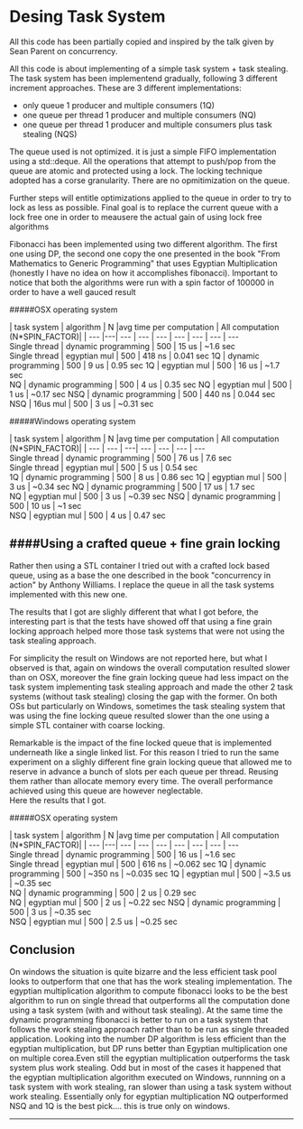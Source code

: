 Desing Task System   
===================

All this code has been partially copied and inspired by the talk given by Sean Parent on concurrency.

All this code is about implementing of a simple task system + task stealing. The task system has been implementend gradually, following 3 different increment approaches. 
These are 3 different implementations:
* only queue 1 producer and multiple consumers (1Q)
* one queue per thread 1 producer and multiple consumers (NQ)
* one queue per thread 1 producer and multiple consumers plus task stealing (NQS)

The queue used is not optimized. it is just a simple FIFO implementation using a std::deque.
All the operations that attempt to push/pop from the queue are atomic and protected using a 
lock.
The locking technique adopted has a corse granularity. There are no opmitimization on the queue.

Further steps will entitle optimizations applied to the queue in order to try to lock as less as possible.
Final goal is to replace the current queue with a lock free one in order to meausere the actual gain of using lock free algorithms

Fibonacci has been implemented using two different algorithm. The first one using DP, the second one copy the one presented in the book "From Mathematics to Generic Programming" that uses Egyptian Multiplication (honestly I have no idea on how it accomplishes fibonacci). 
Important to notice that both the algorithms were run with a spin factor of 100000 in order to have a well gauced result

#####OSX operating system 

| task system   | algorithm | N   |avg time per computation | All computation (N*SPIN_FACTOR)|
| --- |---| --- | ---       | --- |  ---   | ---  |  ---    |  ---    
Single thread   | dynamic programming      |  500 |  15 us  |  ~1.6   sec   
Single thread   | egyptian mul             |  500 |  418 ns |  0.041  sec 
 1Q             | dynamic programming      |  500 |  9 us   |  0.95   sec
 1Q             | egyptian mul             |  500 |  16 us  |  ~1.7   sec    
 NQ             | dynamic programming      |  500 |  4 us   |  0.35   sec
 NQ             | egyptian mul             |  500 |  1 us   |  ~0.17  sec
 NSQ            | dynamic programming      |  500 |  440 ns |  0.044   sec 
 NSQ            | 16us mul             |  500 |  3 us   |  ~0.31   sec 
 


#####Windows operating system 

| task system   | algorithm | N  |avg time per computation | All computation (N*SPIN_FACTOR)|
| ---           |   ---     | ---|    --- |  ---  | ---    |  ---           
Single thread   | dynamic programming     |  500  |  76 us |  7.6  sec   
Single thread   | egyptian mul            |  500  |  5 us  |  0.54 sec        
1Q              | dynamic programming     |  500  |  8 us  |  0.86 sec
1Q              | egyptian mul            |  500  |  3 us  |  ~0.34 sec
NQ              | dynamic programming     |  500  |  17 us |  1.7 sec  
NQ              | egyptian mul            |  500  |  3 us  |  ~0.39 sec
NSQ             | dynamic programming     |  500  |  10 us |  ~1 sec     
NSQ             | egyptian mul            |  500  |  4 us  |  0.47 sec 

####Using a crafted queue + fine grain locking
-------------
Rather then using a STL container I tried out with a crafted lock based queue, using as a base the one described in the book "concurrency in action" by  Anthony Williams. I replace the queue in all the task systems implemented with this new one.

The results that I got are slighly different that what I got before, the interesting part is that the tests have showed off that using a fine grain locking approach helped more those task systems that were not using the task stealing approach.

For simplicity the result on Windows are not reported here, but what I observed is that, again on windows the overall computation resulted slower than on OSX, moreover the fine grain locking queue had less impact on the task system implementing task stealing approach and made the other 2 task systems (without task stealing) closing the gap with the former. On both OSs but particularly on Windows, sometimes the task stealing system that was using the fine locking queue resulted slower than the one using a simple STL container with coarse locking.

Remarkable is the impact of the fine locked queue that is implemented underneath like a single linked list. For this reason I tried to run the same experiment on a slighly different fine grain locking queue that allowed me to reserve in advance a bunch of slots per each queue per thread. Reusing them rather than allocate memory every time. The overall performance achieved using this queue are however neglectable.   
Here the results that I got.

#####OSX operating system 

| task system   | algorithm | N   |avg time per computation  | All computation (N*SPIN_FACTOR)|
| --- |---| --- | ---       | --- |  ---   | ---  |  ---     |  ---    
Single thread   | dynamic programming      |  500 |  16 us   |  ~1.6   sec   
Single thread   | egyptian mul             |  500 |  616 ns  |  ~0.062 sec 
1Q             | dynamic programming      |  500 |   ~350 ns |  ~0.035 sec
1Q             | egyptian mul             |  500 |   ~3.5 us |  ~0.35  sec    
NQ             | dynamic programming      |  500 |    2 us   |   0.29  sec   
NQ             | egyptian mul             |  500 |    2 us   |  ~0.22  sec
NSQ            | dynamic programming      |  500 |    3 us   |  ~0.35  sec  
NSQ            | egyptian mul             |  500 |  2.5 us   |  ~0.25  sec 


Conclusion
-------------

On windows the situation is quite bizarre and the less efficient task pool looks to outperform that one that has the work stealing implementation.
The egyptian multiplication algorithm to compute fibonacci looks to be the best algorithm to run on single thread that outperforms all the computation done using a task system (with and without task stealing).
At the same time the dynamic programming fibonacci is better to run on a task system that follows the work stealing approach rather than to be run as single threaded application. Looking into the number DP algorithm is less efficient than the egyptian multiplication, but DP runs better than Egyptian multiplication one on multiple corea.Even still the egyptian multiplication outperforms the task system plus work stealing. 
Odd but in most of the cases it happened that the egyptian multiplication algorithm executed on Windows, runnning on a task system with work stealing, ran slower than using a task system without work stealing. 
Essentially only for egyptian multiplication NQ outperformed NSQ and 1Q is the best pick.... this is true only on windows.




----------


